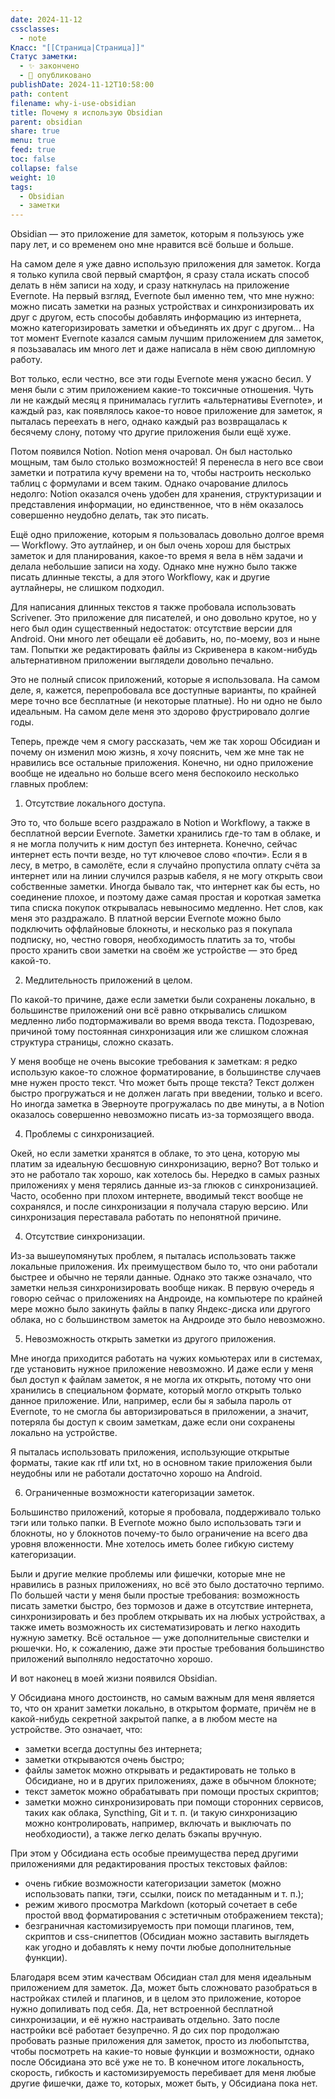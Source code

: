 ```yaml
---
date: 2024-11-12
cssclasses:
  - note
Класс: "[[Страница|Страница]]"
Статус заметки:
  - ✨ закончено
  - 📢 опубликовано
publishDate: 2024-11-12T10:58:00
path: content
filename: why-i-use-obsidian
title: Почему я использую Obsidian
parent: obsidian
share: true
menu: true
feed: true
toc: false
collapse: false
weight: 10
tags:
  - Obsidian
  - заметки
---
```


Obsidian — это приложение для заметок, которым я пользуюсь уже пару лет, и со временем оно мне нравится всё больше и больше.

На самом деле я уже давно использую приложения для заметок. Когда я только купила свой первый смартфон, я сразу стала искать способ делать в нём записи на ходу, и сразу наткнулась на приложение Evernote. На первый взгляд, Evernote был именно тем, что мне нужно: можно писать заметки на разных устройствах и синхронизировать их друг с другом, есть способы добавлять информацию из интернета, можно категоризировать заметки и объединять их друг с другом... На тот момент Evernote казался самым лучшим приложением для заметок, я позьзавалась им много лет и даже написала в нём свою дипломную работу.

Вот только, если честно, все эти годы Evernote меня ужасно бесил. У меня были с этим приложением какие-то токсичные отношения. Чуть ли не каждый месяц я принималась гуглить «альтернативы Evernote», и каждый раз, как появлялось какое-то новое приложение для заметок, я пыталась переехать в него, однако каждый раз возвращалась к бесячему слону, потому что другие приложения были ещё хуже.

Потом появился Notion. Notion меня очаровал. Он был настолько мощным, там было столько возможностей! Я перенесла в него все свои заметки и потратила кучу времени на то, чтобы настроить несколько таблиц с формулами и всем таким. Однако очарование длилось недолго: Notion оказался очень удобен для хранения, структуризации и представления информации, но единственное, что в нём оказалось совершенно неудобно делать, так это писать.

Ещё одно приложение, которым я пользовалась довольно долгое время — Workflowy. Это аутлайнер, и он был очень хорош для быстрых заметок и для планирования, какое-то время я вела в нём задачи и делала небольшие записи на ходу. Однако мне нужно было также писать длинные тексты, а для этого Workflowy, как и другие аутлайнеры, не слишком подходил.

Для написания длинных текстов я также пробовала использовать Scrivener. Это приложение для писателей, и оно довольно крутое, но у него был один существенный недостаток: отсутствие версии для Android. Они много лет обещали её добавить, но, по-моему, воз и ныне там.  Попытки же редактировать файлы из Скривенера в каком-нибудь альтернативном приложении выглядели довольно печально.

Это не полный список приложений, которые я использовала. На самом деле, я, кажется, перепробовала все доступные варианты, по крайней мере точно все бесплатные (и некоторые платные). Но ни одно не было идеальным. На самом деле меня это здорово фрустрировало долгие годы.

Теперь, прежде чем я смогу рассказать, чем же так хорош Обсидиан и почему он изменил мою жизнь, я хочу пояснить, чем же мне так не нравились все остальные приложения. Конечно, ни одно приложение вообще не идеально но больше всего меня беспокоило несколько главных проблем:

1. Отсутствие локального доступа.

Это то, что больше всего раздражало в Notion и Workflowy, а также в бесплатной версии Evernote. Заметки хранились где-то там в облаке, и я не могла получить к ним доступ без интернета. Конечно, сейчас интернет есть почти везде, но тут ключевое слово «почти». Если я в лесу, в метро, в самолёте, если я случайно пропустила оплату счёта за интернет или на линии случился разрыв кабеля, я не могу открыть свои собственные заметки. Иногда бывало так, что интернет как бы есть, но соединение плохое, и поэтому даже самая простая и короткая заметка типа списка покупок открывалась невыносимо медленно. Нет слов, как меня это раздражало. В платной версии Evernote можно было подключить оффлайновые блокноты, и несколько раз я покупала подписку, но, честно говоря, необходимость платить за то, чтобы просто хранить свои заметки на своём же устройстве — это бред какой-то. 

2. Медлительность приложений в целом.

По какой-то причине, даже если заметки были сохранены локально, в большинстве приложений они всё равно открывались слишком медленно либо подтормаживали во время ввода текста. Подозреваю, причиной тому постоянная синхронизация или же слишком сложная структура страницы, сложно сказать. 

У меня вообще не очень высокие требования к заметкам: я редко использую какое-то сложное форматирование, в большинстве случаев мне нужен просто текст. Что может быть проще текста? Текст должен быстро прогружаться и не должен лагать при введении, только и всего. Но иногда заметка в Эверноуте прогружалась по две минуты, а в Notion оказалось совершенно невозможно писать из-за тормозящего ввода.

4. Проблемы с синхронизацией.

Окей, но если заметки хранятся в облаке, то это цена, которую мы платим за идеальную бесшовную синхронизацию, верно? Вот только и это не работало так хорошо, как хотелось бы. Нередко в самых разных приложениях у меня терялись данные из-за глюков с синхронизацией. Часто, особенно при плохом интернете, вводимый текст вообще не сохранялся, и после синхронизации я получала старую версию. Или синхронизация переставала работать по непонятной причине.

4. Отсутствие синхронизации.

Из-за вышеупомянутых проблем, я пыталась использовать также локальные приложения. Их преимуществом было то, что они работали быстрее и обычно не теряли данные. Однако это также означало, что заметки нельзя синхронизировать вообще никак. В первую очередь я говорю сейчас о приложениях на Андроиде, на компьютере по крайней мере можно было закинуть файлы в папку Яндекс-диска или другого облака, но с большинством заметок на Андроиде это было невозможно.

5. Невозможность открыть заметки из другого приложения.

Мне иногда приходится работать на чужих комьютерах или в системах, где установить нужное приложение невозможно. И даже если у меня был доступ к файлам заметок, я не могла их открыть, потому что они хранились в специальном формате, который могло открыть только данное приложение. Или, например, если бы я забыла пароль от Evernote, то не смогла бы авторизироваться в приложении, а значит, потеряла бы доступ к своим заметкам, даже если они сохранены локально на устройстве.

Я пыталась использовать приложения, использующие открытые форматы, такие как rtf или txt, но в основном такие приложения были неудобны или не работали достаточно хорошо на Android.

6. Ограниченные возможности категоризации заметок.

Большинство приложений, которые я пробовала, поддерживало только тэги или только папки. В Evernote можно было использовать тэги и блокноты, но у блокнотов почему-то было ограничение на всего два уровня вложенности. Мне хотелось иметь более гибкую систему категоризации.

Были и другие мелкие проблемы или фишечки, которые мне не нравились в разных приложениях, но всё это было достаточно терпимо. По большей части у меня были простые требования: возможность писать заметки быстро, без тормозов и даже в отсутствие интернета, синхронизировать и без проблем открывать их на любых устройствах, а также иметь возможность их систематизировать и легко находить нужную заметку. Всё остальное — уже дополнительные свистелки и рюшечки. Но, к сожалению, даже эти простые требования большинство приложений выполняло недостаточно хорошо.

И вот наконец в моей жизни появился Obsidian.

У Обсидиана много достоинств, но самым важным для меня является то, что он хранит заметки локально, в открытом формате, причём не в какой-нибудь секретной закрытой папке, а в любом месте на устройстве. Это означает, что:
- заметки всегда доступны без интернета;
- заметки открываются очень быстро;
- файлы заметок можно открывать и редактировать не только в Обсидиане, но и в других приложениях, даже в обычном блокноте;
- текст заметок можно обрабатывать при помощи простых скриптов;
- заметки можно синхронизировать при помощи сторонних сервисов, таких как облака, Syncthing, Git и т. п. (и такую синхронизацию можно контролировать, например, включать и выключать по необходиости), а также легко делать бэкапы вручную.

При этом у Обсидиана есть особые преимущества перед другими приложениями для редактирования простых текстовых файлов:
- очень гибкие возможности категоризации заметок (можно использовать папки, тэги, ссылки, поиск по метаданным и т. п.);
- режим живого просмотра Markdown (который сочетает в себе простой ввод форматирования с эстетичным отображением текста);
- безграничная кастомизируемость при помощи плагинов, тем, скриптов и css-снипеттов (Обсидиан можно заставить выглядеть как угодно и добавлять к нему почти любые дополнительные функции).

Благодаря всем этим качествам Обсидиан стал для меня идеальным приложением для заметок. Да, может быть сложновато разобраться в настройках стилей и плагинов, и в целом это приложение, которое нужно допиливать под себя. Да, нет встроенной бесплатной синхронизации, и её нужно настраивать отдельно. Зато после настройки всё работает безупречно. Я до сих пор продолжаю пробовать разные приложения для заметок, просто из любопытства, чтобы посмотреть на какие-то новые функции и возможности, однако после Обсидиана это всё уже не то. В конечном итоге локальность, скорость, гибкость и кастомизируемость перебивает для меня любые другие фишечки, даже то, которых, может быть, у Обсидиана пока нет.

